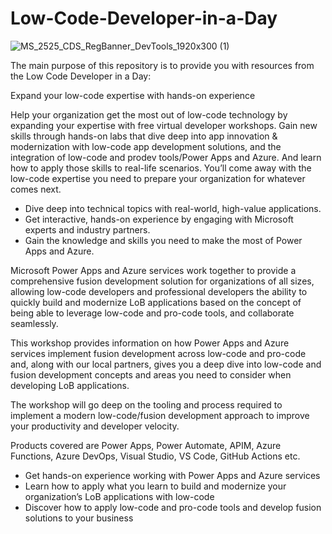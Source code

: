 # Low-Code-Developer-in-a-Day 

![MS_2525_CDS_RegBanner_DevTools_1920x300 (1)](https://user-images.githubusercontent.com/107423518/179319073-260f646e-73e8-4c70-adae-a1b09ef5e4d2.jpg)


The main purpose of this repository is to provide you with resources from the Low Code Developer in a Day:

Expand your low-code expertise with hands-on experience 

Help your organization get the most out of low-code technology by expanding your expertise with free virtual developer workshops. Gain new skills through hands-on labs that dive deep into app innovation & modernization with low-code app development solutions, and the integration of low-code and prodev tools/Power Apps and Azure. And learn how to apply those skills to real-life scenarios. You’ll come away with the low-code expertise you need to prepare your organization for whatever comes next. 

- Dive deep into technical topics with real-world, high-value applications. 
- Get interactive, hands-on experience by engaging with Microsoft experts and industry partners. 
- Gain the knowledge and skills you need to make the most of Power Apps and Azure.  

Microsoft Power Apps and Azure services work together to provide a comprehensive fusion development solution for organizations of all sizes, allowing low-code developers and professional developers the ability to quickly build and modernize LoB applications based on the concept of being able to leverage low-code and pro-code tools, and collaborate seamlessly. 

This workshop provides information on how Power Apps and Azure services implement fusion development across low-code and pro-code and, along with our local partners, gives you a deep dive into low-code and fusion development concepts and areas you need to consider when developing LoB applications. 

The workshop will go deep on the tooling and process required to implement a modern low-code/fusion development approach to improve your productivity and developer velocity.  

Products covered are Power Apps, Power Automate, APIM, Azure Functions, Azure DevOps, Visual Studio, VS Code, GitHub Actions etc. 

- Get hands-on experience working with Power Apps and Azure services  
- Learn how to apply what you learn to build and modernize your organization’s LoB applications with low-code 
- Discover how to apply low-code and pro-code tools and develop fusion solutions to your business 
